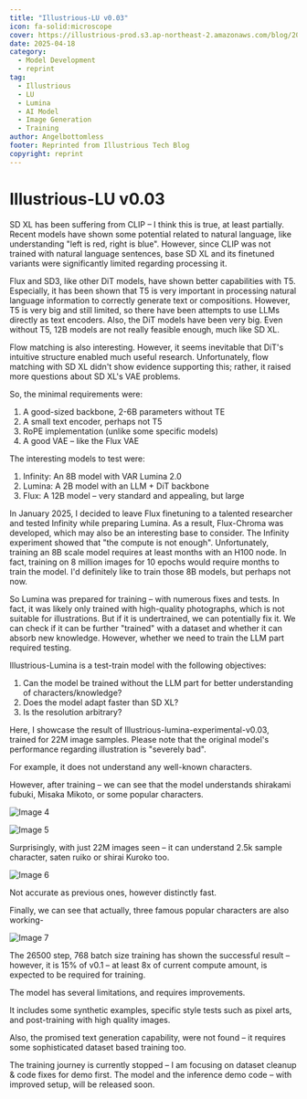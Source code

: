 ```yaml
---
title: "Illustrious-LU v0.03"
icon: fa-solid:microscope
cover: https://illustrious-prod.s3.ap-northeast-2.amazonaws.com/blog/2025-04-18T09:43:42.451Z/2025-04-14(1,2).png
date: 2025-04-18
category:
  - Model Development
  - reprint
tag:
  - Illustrious
  - LU
  - Lumina
  - AI Model
  - Image Generation
  - Training
author: Angelbottomless
footer: Reprinted from Illustrious Tech Blog
copyright: reprint
---
```


# Illustrious-LU v0.03

SD XL has been suffering from CLIP – I think this is true, at least partially. Recent models have shown some potential related to natural language, like understanding "left is red, right is blue". However, since CLIP was not trained with natural language sentences, base SD XL and its finetuned variants were significantly limited regarding processing it.

Flux and SD3, like other DiT models, have shown better capabilities with T5. Especially, it has been shown that T5 is very important in processing natural language information to correctly generate text or compositions. However, T5 is very big and still limited, so there have been attempts to use LLMs directly as text encoders. Also, the DiT models have been very big. Even without T5, 12B models are not really feasible enough, much like SD XL.

Flow matching is also interesting. However, it seems inevitable that DiT's intuitive structure enabled much useful research. Unfortunately, flow matching with SD XL didn't show evidence supporting this; rather, it raised more questions about SD XL's VAE problems.

So, the minimal requirements were:

1.  A good-sized backbone, 2-6B parameters without TE
2.  A small text encoder, perhaps not T5
3.  RoPE implementation (unlike some specific models)
4.  A good VAE – like the Flux VAE

The interesting models to test were:

1.  Infinity: An 8B model with VAR Lumina 2.0
2.  Lumina: A 2B model with an LLM + DiT backbone
3.  Flux: A 12B model – very standard and appealing, but large

In January 2025, I decided to leave Flux finetuning to a talented researcher and tested Infinity while preparing Lumina. As a result, Flux-Chroma was developed, which may also be an interesting base to consider. The Infinity experiment showed that "the compute is not enough". Unfortunately, training an 8B scale model requires at least months with an H100 node. In fact, training on 8 million images for 10 epochs would require months to train the model. I'd definitely like to train those 8B models, but perhaps not now.

So Lumina was prepared for training – with numerous fixes and tests. In fact, it was likely only trained with high-quality photographs, which is not suitable for illustrations. But if it is undertrained, we can potentially fix it. We can check if it can be further "trained" with a dataset and whether it can absorb new knowledge. However, whether we need to train the LLM part required testing.

Illustrious-Lumina is a test-train model with the following objectives:

1.  Can the model be trained without the LLM part for better understanding of characters/knowledge?
2.  Does the model adapt faster than SD XL?
3.  Is the resolution arbitrary?

Here, I showcase the result of Illustrious-lumina-experimental-v0.03, trained for 22M image samples. Please note that the original model's performance regarding illustration is "severely bad".

For example, it does not understand any well-known characters.

However, after training – we can see that the model understands shirakami fubuki, Misaka Mikoto, or some popular characters.

![Image 4](https://illustrious-prod.s3.ap-northeast-2.amazonaws.com/blog/2025-04-18T09:43:42.451Z/2025-04-14(1,2).png)

![Image 5](https://illustrious-prod.s3.ap-northeast-2.amazonaws.com/blog/2025-04-18T09:41:47.722Z/2025-04-14(3,4).png)

Surprisingly, with just 22M images seen – it can understand 2.5k sample character, saten ruiko or shirai Kuroko too.

![Image 6](https://illustrious-prod.s3.ap-northeast-2.amazonaws.com/blog/2025-04-18T09:41:55.453Z/2025-04-14(5,6).png)

Not accurate as previous ones, however distinctly fast.

Finally, we can see that actually, three famous popular characters are also working-

![Image 7](https://illustrious-prod.s3.ap-northeast-2.amazonaws.com/blog/2025-04-18T09:42:05.180Z/2025-04-14(7,8).png)

The 26500 step, 768 batch size training has shown the successful result – however, it is 15% of v0.1 – at least 8x of current compute amount, is expected to be required for training.

The model has several limitations, and requires improvements.

It includes some synthetic examples, specific style tests such as pixel arts, and post-training with high quality images.

Also, the promised text generation capability, were not found – it requires some sophisticated dataset based training too.

The training journey is currently stopped – I am focusing on dataset cleanup & code fixes for demo first. The model and the inference demo code – with improved setup, will be released soon.
